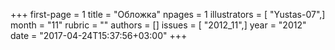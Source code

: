 +++
first-page = 1
title = "Обложка"
npages = 1
illustrators = [ "Yustas-07",]
month = "11"
rubric = ""
authors = []
issues = [ "2012_11",]
year = "2012"
date = "2017-04-24T15:37:56+03:00"
+++
